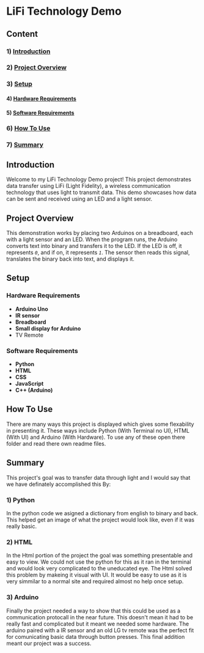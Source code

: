 # LiFi Technology Demo


## Content
### 1) [Introduction](https://github.com/AdamKhier/Lifi-Demo/tree/main?tab=readme-ov-file#introduction)
### 2) [Project Overview](https://github.com/AdamKhier/Lifi-Demo/tree/main?tab=readme-ov-file#project-overview)
### 3) [Setup](https://github.com/AdamKhier/Lifi-Demo/tree/main?tab=readme-ov-file#setup)
#### 4) [Hardware Requirements](https://github.com/AdamKhier/Lifi-Demo/tree/main?tab=readme-ov-file#hardware-requirements)
#### 5) [Software Requirements](https://github.com/AdamKhier/Lifi-Demo/tree/main?tab=readme-ov-file#software-requirements)
### 6) [How To Use](https://github.com/AdamKhier/Lifi-Demo/tree/main?tab=readme-ov-file#how-to-use)
### 7) [Summary](https://github.com/AdamKhier/Lifi-Demo/tree/main?tab=readme-ov-file#summary)

## Introduction
Welcome to my LiFi Technology Demo project! This project demonstrates data transfer using LiFi (Light Fidelity), a wireless communication technology that uses light to transmit data. This demo showcases how data can be sent and received using an LED and a light sensor.


## Project Overview
This demonstration works by placing two Arduinos on a breadboard, each with a light sensor and an LED. When the program runs, the Arduino converts text into binary and transfers it to the LED. If the LED is off, it represents *`0`*, and if on, it represents *`1`*. The sensor then reads this signal, translates the binary back into text, and displays it.


## Setup


### Hardware Requirements
- **Arduino Uno**
- **IR sensor**
- **Breadboard**
- **Small display for Arduino**
- TV Remote


### Software Requirements
- **Python**
- **HTML**
- **CSS**
- **JavaScript**
- **C++ (Arduino)**


## How To Use
There are many ways this project is displayed which gives some flexability in presenting it. These ways include Python (With Terminal no UI), HTML (With UI) and Arduino (With Hardware).
To use any of these open there folder and read there own readme files.

## Summary
This project's goal was to transfer data through light and I would say that we have definately accomplished this By:
### 1) Python
In the python code we asigned a dictionary from english to binary and back. This helped get an image of what the project would look like, even if it was really basic.
### 2) HTML
In the Html portion of the project the goal was something presentable and easy to view. We could not use the python for this as it ran in the terminal and would look very complicated to the uneducated eye. The Html solved this problem by makeing it visual with UI. It would be easy to use as it is very simmilar to a normal site and required almost no help once setup.
### 3) Arduino
Finally the project needed a way to show that this could be used as a communication protocall in the near future. This doesn't mean it had to be really fast and complicated but it meant we needed some hardware. The arduino paired with a IR sensor and an old LG tv remote was the perfect fit for comunicating basic data through button presses. This final addition meant our project was a success.
